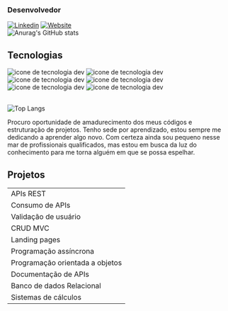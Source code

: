 ### Desenvolvedor

[![Linkedin](https://img.shields.io/badge/LinkedIn-0077B5?style=for-the-badge&logo=linkedin&logoColor=white)](https://www.linkedin.com/in/gabrielsilva17/)
[![Website](https://img.shields.io/badge/dev.to-0A0A0A?style=for-the-badge&logo=devdotto&logoColor=white)](https://seven-7-pot.netlify.app/)<br>
![Anurag's GitHub stats](https://github-readme-stats.vercel.app/api?username=GabryelSilvah&show_icons=true&theme=radical)

## Tecnologias

<div>
      <img src="https://img.shields.io/badge/PHP-777BB4?style=for-the-badge&logo=php&logoColor=white" alt="icone de tecnologia dev">
    <img src="https://img.shields.io/badge/JavaScript-F7DF1E?style=for-the-badge&logo=javascript&logoColor=black" alt="icone de tecnologia dev">
        <img src="https://img.shields.io/badge/MySQL-005C84?style=for-the-badge&logo=mysql&logoColor=white" alt="icone de tecnologia dev">
          <img src="https://img.shields.io/badge/Java-ED8B00?style=for-the-badge&logo=openjdk&logoColor=white" alt="icone de tecnologia dev">
           <img src="https://img.shields.io/badge/HTML5-E34F26?style=for-the-badge&logo=html5&logoColor=white" alt="icone de tecnologia dev"> <img src="https://img.shields.io/badge/CSS3-1572B6?style=for-the-badge&logo=css3&logoColor=white" alt="icone de tecnologia dev">
</div><br>

![Top Langs](https://github-readme-stats.vercel.app/api/top-langs/?username=GabryelSilvah&layout=compact)

<p>
      Procuro oportunidade de amadurecimento dos meus códigos e estruturação de projetos. Tenho sede por aprendizado, estou sempre me dedicando a aprender algo novo. Com certeza ainda sou pequeno nesse mar de profissionais qualificados, mas estou em busca da luz do conhecimento para me torna alguém em que se possa espelhar.
</p>

## Projetos

<table boder="1">
      <tr>
            <td>APIs REST</td>
      </tr>
      <tr>
            <td>Consumo de APIs</td>
      </tr>
      <tr>
            <td>Validação de usuário</td>
      </tr>
        <tr>
            <td>CRUD MVC</td>
      </tr>
      <tr>
            <td>Landing pages</td>
      </tr>
      <tr>
            <td>Programação assíncrona</td>
      </tr>
        <tr>
            <td>Programação orientada a objetos</td>
      </tr>
      <tr>
            <td>Documentação de APIs</td>
      </tr>
      <tr>
            <td>Banco de dados Relacional</td>
      </tr>
      <tr>
            <td>Sistemas de cálculos</td>
      </tr>
</table>
